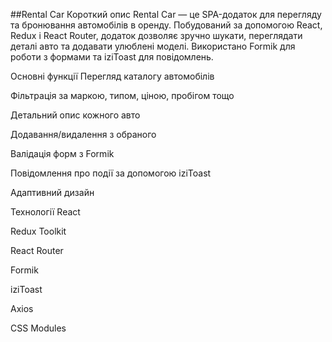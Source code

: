 ##Rental Car
Короткий опис
Rental Car — це SPA-додаток для перегляду та бронювання автомобілів в оренду. Побудований за допомогою React, Redux і React Router, додаток дозволяє зручно шукати, переглядати деталі авто та додавати улюблені моделі. Використано Formik для роботи з формами та iziToast для повідомлень.

Основні функції
Перегляд каталогу автомобілів

Фільтрація за маркою, типом, ціною, пробігом тощо

Детальний опис кожного авто

Додавання/видалення з обраного

Валідація форм з Formik

Повідомлення про події за допомогою iziToast

Адаптивний дизайн

Технології
React

Redux Toolkit

React Router

Formik

iziToast

Axios

CSS Modules
